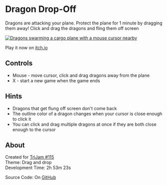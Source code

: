 # Dragon Drop-Off
Dragons are attacking your plane. Protect the plane for 1 minute by dragging them away!
Click and drag the dragons and fling them off screen

[![Dragons swarming a cargo plane with a mouse cursor nearby](screenshots/cover.png)](https://caterpillargames.itch.io/dragon-drop-off)

Play it now on [itch.io](https://caterpillargames.itch.io/dragon-drop-off)

## Controls
* Mouse - move cursor, click and drag dragons away from the plane
* X - start a new game when the game ends


## Hints
* Dragons that get flung off screen don't come back
* The outline color of a dragon changes when your cursor is close enough to click it
* You can click and drag multiple dragons at once if they are both close enough to the cursor



## About
<!--BEGIN TRIJAM-->
Created for [TriJam #115](https://itch.io/jam/trijam-115/entries)  
Theme: Drag and drop  
Development Time: 2h 53m 23s  
<!--END TRIJAM-->

Source Code: On [GitHub](https://github.com/CaterpillarGames/pico8-games/tree/master/carts/dragon-drop-off)


